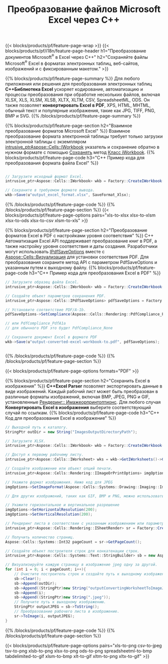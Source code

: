 ﻿---
title: Преобразование файлов Microsoft Excel через C++ 
url: /ru/cpp/conversion/
description: Преобразование Excel XLS, XLSX, ODS, CSV в PDF, XPS, HTML, JPEG и другие форматы с помощью всего нескольких строк кода C++.
---
{{< blocks/products/pf/feature-page-wrap >}}
{{< blocks/products/pf/i18n/feature-page-header h1="Преобразование документов Microsoft<sup>&reg;</sup> в Excel через C++" h2="Сохраняйте файлы Microsoft<sup>&reg;</sup> Excel в форматах электронных таблиц, веб-сайтов, изображений и с фиксированным макетом." >}}

{{% blocks/products/pf/feature-page-summary %}}
Для любого приложения или решения для преобразования электронных таблиц **C++Библиотека Excel** ускоряет кодирование, автоматизацию и процессы преобразования при обработке нескольких файлов, включая XLSX, XLS, XLSM, XLSB, XLTX, XLTM, CSV, SpreadsheetML, ODS. Он также позволяет **конвертировать Excel в PDF**, XPS, HTML, MHTML, обычный текст и популярные изображения, такие как JPG, TIFF, PNG, BMP и SVG.
{{% /blocks/products/pf/feature-page-summary %}}

{{% blocks/products/pf/feature-page-section h2="Взаимное преобразование форматов Microsoft Excel" %}}
Взаимное преобразование формата электронной таблицы требует только загрузки электронной таблицы с экземпляром [ intrusive_ptr<Aspose::Cells::IWorkbook>](https://reference.aspose.com/cells/cpp/class/aspose.cells.i_workbook) указатель и сохранение обратно в нужном формате с помощью [Сохранять](https://reference.aspose.com/cells/cpp/class/aspose.cells.i_workbook#a9460f52a2dec8f4bf623a4905167d997) метод [Класс iWorkbook](https://reference.aspose.com/cells/cpp/class/aspose.cells.i_workbook).
{{% blocks/products/pf/feature-page-code h3="C++ Пример кода для преобразования формата файла Excel" %}}

```cs

// Загрузите исходный формат Excel.
intrusive_ptr<Aspose::Cells::IWorkbook> wkb = Factory::CreateIWorkbook(u"src_excel_file.xls");

// Сохраните в требуемом формате вывода.
wkb->Save(u"output_excel_format.xlsx", SaveFormat_Xlsx);


```
{{% /blocks/products/pf/feature-page-code %}}
{{% /blocks/products/pf/feature-page-section %}}
{{< blocks/products/pf/feature-page-options pairs="xls-to-xlsx xlsx-to-xlsm xlsx-to-ods xlsx-to-csv xlsm-to-xls" >}}


{{% blocks/products/pf/feature-page-section h2="Преобразование форматов Excel в PDF с настройками уровня соответствия" %}}
C++ Автоматизация Excel API поддерживает преобразование книг в PDF, а также настройку уровня соответствия и даты создания. Разработчики могут использовать [IPdfSaveOptions](https://reference.aspose.com/cells/cpp/class/aspose.cells.i_pdf_save_options) вместе с [Aspose::Cells::Визуализация](https://reference.aspose.com/cells/cpp/namespace/aspose.cells.rendering) для установки соответствия PDF. Для преобразования сохраните метод API с параметром PdfSaveOptions и указанным путем к выходному файлу. 
{{% blocks/products/pf/feature-page-code h3="C++ Пример кода для преобразования Excel в PDF" %}}

```cs
// Загрузите образец файла Excel.
intrusive_ptr<Aspose::Cells::IWorkbook> wkb = Factory::CreateIWorkbook(u"sample-convert-excel-to.pdf");

// Создайте объект параметров сохранения PDF.
intrusive_ptr<Aspose::Cells::IPdfSaveOptions> pdfSaveOptions = Factory::CreateIPdfSaveOptions();

// Установите соответствие PDF/A-1b.
pdfSaveOptions->SetCompliance(Aspose::Cells::Rendering::PdfCompliance_PdfA1b);

// или PdfCompliance_PdfA1a 
// для обычного PDF это будет PdfCompliance_None

// Сохраните документ Excel в формате PDF
wkb->Save(u"output-converted-excel-workbook-to.pdf", pdfSaveOptions);



```
{{% /blocks/products/pf/feature-page-code %}}
{{% /blocks/products/pf/feature-page-section %}}

{{< blocks/products/pf/feature-page-options formats="PDF" >}}

{{% blocks/products/pf/feature-page-section h2="Сохранить Excel в изображения" %}}
**C++Excel Parser** позволяет экспортировать данные в виде изображений. Каждый рабочий лист может быть преобразован в различные форматы изображений, включая BMP, JPEG, PNG и GIF, установленные [Рендеринг:: Имажеорпринтоптионс](https://reference.aspose.com/cells/cpp/class/aspose.cells.rendering.i_image_or_print_options). Для любого случая **Конвертировать Excel в изображения** выберите соответствующий случай по ссылкам.
{{% blocks/products/pf/feature-page-code h3="C++ Код для преобразования Excel в изображение" %}}

```cs
// Выходной путь к каталогу.
StringPtr outDir = new String("ImagesOutputDirectoryPath");

// Загрузите XLSX.
intrusive_ptr<Aspose::Cells::IWorkbook> wkb = Factory::CreateIWorkbook(u"source-excel-file.xlsx");

// Доступ к первому рабочему листу.
intrusive_ptr<Aspose::Cells::IWorksheet> wks = wkb->GetIWorksheets()->GetObjectByIndex(0);

// Создайте изображение или объект опций печати.
intrusive_ptr<Aspose::Cells::Rendering::IImageOrPrintOptions> imgOptions = Factory::CreateIImageOrPrintOptions();

// Укажите формат изображения. Ниже код для JPEG
imgOptions->SetImageFormat(Aspose::Cells::Systems::Drawing::Imaging::ImageFormat::GetJpeg());

// Для других изображений, таких как GIF, BMP и PNG, можно использовать GetGif(), GetBmp() и GetPng() соответственно. 

// Укажите горизонтальное и вертикальное разрешение
imgOptions->SetHorizontalResolution(200);
imgOptions->SetVerticalResolution(200);

// Рендеринг листа в соответствии с указанным изображением или параметрами печати.
intrusive_ptr<Aspose::Cells::Rendering::ISheetRender> sr = Factory::CreateISheetRender(wks, imgOptions);

// Получить количество страниц.
Aspose::Cells::Systems::Int32 pageCount = sr->GetPageCount();

// Создайте объект построителя строк для конкатенации строк.
intrusive_ptr<Aspose::Cells::Systems::Text::StringBuilder> sb = new Aspose::Cells::Systems::Text::StringBuilder();

// Визуализируйте каждую страницу в изображение jpeg одну за другой.
for (int i = 0; i < pageCount; i++){
	// Очистите построитель строк и создайте путь к выходному изображению с конкатенацией строк.
	sb->Clear();
	sb->Append(outDir);
	sb->Append((StringPtr)new String("outputConvertingWorksheetToImageJPEG_"));
	sb->Append(i);
	sb->Append((StringPtr)new String(".jpeg"));
	// Получите путь к выходному изображению.
	StringPtr outputJPEG = sb->ToString();
	// Преобразование рабочего листа в изображение.
	sr->ToImage(i, outputJPEG);
}

```
{{% /blocks/products/pf/feature-page-code %}}
{{% /blocks/products/pf/feature-page-section %}}

{{< blocks/products/pf/feature-page-options pairs="xls-to-png csv-to-jpeg tsv-to-png xlsb-to-png xlsx-to-png ods-to-png spreadsheetml-to-bmp tabdelimited-to-gif xlsm-to-bmp xlt-to-gif xltm-to-png xltx-to-gif" >}}